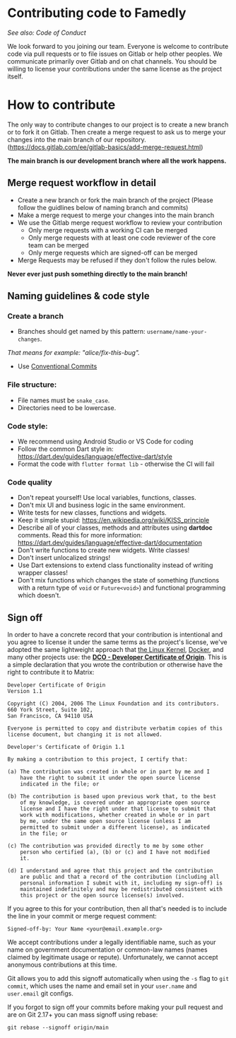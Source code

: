 # Contributing code to Famedly

*See also: Code of Conduct*

We look forward to you joining our team. Everyone is welcome to contribute code via pull requests or to file issues on Gitlab or help other peoples. We communicate primarily over Gitlab and on chat channels. You should be willing to license your contributions under the same license as the project itself.

# How to contribute
The only way to contribute changes to our project is to create a new branch or to fork it on Gitlab. Then create a merge request to ask us to merge your changes into the main branch of our repository. (https://docs.gitlab.com/ee/gitlab-basics/add-merge-request.html)

**The main branch is our development branch where all the work happens.**

## Merge request workflow in detail
- Create a new branch or fork the main branch of the project (Please follow the guidlines below of naming branch and commits)
- Make a merge request to merge your changes into the main branch
- We use the Gitlab merge request workflow to review your contribution
  - Only merge requests with a working CI can be merged
  - Only merge requests with at least one code reviewer of the core team can be merged
  - Only merge requests which are signed-off can be merged
- Merge Requests may be refused if they don't follow the rules below.

**Never ever just push something directly to the main branch!**

## Naming guidelines & code style

### Create a branch

- Branches should get named by this pattern: `username/name-your-changes`.

*That means for example: "alice/fix-this-bug".*

- Use [Conventional Commits](https://www.conventionalcommits.org/)

### File structure:
- File names must be `snake_case`.
- Directories need to be lowercase.

### Code style:
- We recommend using Android Studio or VS Code for coding
- Follow the common Dart style in: https://dart.dev/guides/language/effective-dart/style
- Format the code with `flutter format lib` - otherwise the CI will fail

### Code quality
- Don't repeat yourself! Use local variables, functions, classes.
- Don't mix UI and business logic in the same environment.
- Write tests for new classes, functions and widgets.
- Keep it simple stupid: https://en.wikipedia.org/wiki/KISS_principle
- Describe all of your classes, methods and attributes using **dartdoc** comments. Read this for more information: https://dart.dev/guides/language/effective-dart/documentation
- Don't write functions to create new widgets. Write classes!
- Don't insert unlocalized strings!
- Use Dart extensions to extend class functionality instead of writing wrapper classes!
- Don't mix functions which changes the state of something (functions with a return type of `void` or `Future<void>`) and functional programming which doesn't.

## Sign off
In order to have a concrete record that your contribution is intentional and you agree to license it under the same terms as the project's license, we've adopted the same lightweight approach that [the Linux Kernel](https://www.kernel.org/doc/Documentation/SubmittingPatches), [Docker](https://github.com/docker/docker/blob/master/CONTRIBUTING.md), and many other projects use: the [**DCO - Developer Certificate of Origin**](http://developercertificate.org/). This is a simple declaration that you wrote the contribution or otherwise have the right to contribute it to Matrix:

```
Developer Certificate of Origin
Version 1.1

Copyright (C) 2004, 2006 The Linux Foundation and its contributors.
660 York Street, Suite 102,
San Francisco, CA 94110 USA

Everyone is permitted to copy and distribute verbatim copies of this
license document, but changing it is not allowed.

Developer's Certificate of Origin 1.1

By making a contribution to this project, I certify that:

(a) The contribution was created in whole or in part by me and I
    have the right to submit it under the open source license
    indicated in the file; or

(b) The contribution is based upon previous work that, to the best
    of my knowledge, is covered under an appropriate open source
    license and I have the right under that license to submit that
    work with modifications, whether created in whole or in part
    by me, under the same open source license (unless I am
    permitted to submit under a different license), as indicated
    in the file; or

(c) The contribution was provided directly to me by some other
    person who certified (a), (b) or (c) and I have not modified
    it.

(d) I understand and agree that this project and the contribution
    are public and that a record of the contribution (including all
    personal information I submit with it, including my sign-off) is
    maintained indefinitely and may be redistributed consistent with
    this project or the open source license(s) involved.
```

If you agree to this for your contribution, then all that's needed is to include the line in your commit or merge request comment:

`Signed-off-by: Your Name <your@email.example.org>`

We accept contributions under a legally identifiable name, such as your name on government documentation or common-law names (names claimed by legitimate usage or repute). Unfortunately, we cannot accept anonymous contributions at this time.

Git allows you to add this signoff automatically when using the `-s` flag to `git commit`, which uses the name and email set in your `user.name` and `user.email` git configs.

If you forgot to sign off your commits before making your pull request and are on Git 2.17+ you can mass signoff using rebase:

`git rebase --signoff origin/main`
